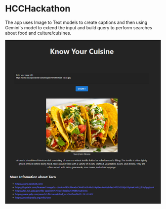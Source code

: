 # HCCHackathon
The app uses Image to Text models to create captions and then using Gemini's model to extend the input and build query to perform searches about food and culture/cuisines.


![alt text](Screenshot.PNG "App")